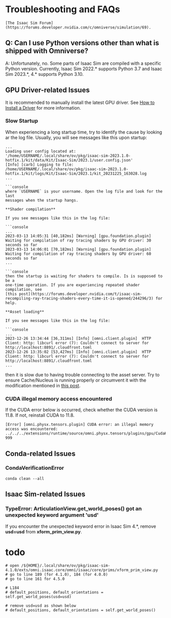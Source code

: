 # Troubleshooting and FAQs

```{seealso}
[The Isaac Sim Forum](https://forums.developer.nvidia.com/c/omniverse/simulation/69).
```

## Q: Can I use Python versions other than what is shipped with Omniverse?

A: Unfortunately, no. Some parts of Isaac Sim are compiled with a specific
Python version. Currently, Isaac Sim 2022.\* supports Python 3.7 and
Isaac Sim 2023.\*, 4.* supports Python 3.10.

## GPU Driver-related Issues

It is recommended to manually install the latest GPU driver. See [How to Install a Driver](https://docs.omniverse.nvidia.com/dev-guide/latest/linux-troubleshooting.html#q1-how-to-install-a-driver) for more information.

### Slow Startup

When experiencing a long startup time, try to identify the cause by looking
ar the log file. Usually, you will see messages like this upon startup:

```console
...
Loading user config located at: '/home/USERNAME/.local/share/ov/pkg/isaac-sim-2023.1.0-hotfix.1/kit/data/Kit/Isaac-Sim/2023.1/user.config.json'
[Info] [carb] Logging to file: /home/USERNAME/.local/share/ov/pkg/isaac-sim-2023.1.0-hotfix.1/kit/logs/Kit/Isaac-Sim/2023.1/kit_20231225_163028.log
...

```console
where `USERNAME` is your username. Open the log file and look for the last
messages when the startup hangs.

**Shader compilation**

If you see messages like this in the log file:

```console
...
2023-03-13 14:05:31 [40,182ms] [Warning] [gpu.foundation.plugin] Waiting for compilation of ray tracing shaders by GPU driver: 30 seconds so far
2023-03-13 14:06:01 [70,182ms] [Warning] [gpu.foundation.plugin] Waiting for compilation of ray tracing shaders by GPU driver: 60 seconds so far
...

```console
then the startup is waiting for shaders to compile. Is is supposed to be a
one-time operation. If you are experiencing repeated shader compilation, see
[this post](https://forums.developer.nvidia.com/t/isaac-sim-recompiling-ray-tracing-shaders-every-time-it-is-opened/244296/3) for help.

**Asset loading**

If you see messages like this in the log file:

```console
...
2023-12-26 13:34:44 [36,311ms] [Info] [omni.client.plugin]  HTTP Client: http: libcurl error (7): Couldn't connect to server for http://localhost:8891/.cloudfront.toml
2023-12-26 13:35:02 [53,427ms] [Info] [omni.client.plugin]  HTTP Client: http: libcurl error (7): Couldn't connect to server for http://localhost:8891/.cloudfront.toml
...
```

then it is slow due to having trouble connecting to the asset server. Try to
ensure Cache/Nucleus is running properly or circumvent it with the modification
mentioned in [this post](https://forums.developer.nvidia.com/t/extremely-slow-loading-times-isaac-sim-2023-1-0/272375).

### CUDA illegal memory access encountered

If the CUDA error below is occurred, check whether the CUDA version is 11.8. If not, reinstall CUDA to 11.8.

```console
[Error] [omni.physx.tensors.plugin] CUDA error: an illegal memory access was encountered: ../../../extensions/runtime/source/omni.physx.tensors/plugins/gpu/CudaKernels.cu: 999
```

## Conda-related Issues

### CondaVerificationError

```console
conda clean --all
```

## Isaac Sim-related Issues

### TypeError: ArticulationView.get_world_poses() got an unexpected keyword argument 'usd'

If you encounter the unexpected keyword error in Isaac Sim 4.*, remove **usd=usd** from **xform_prim_view.py**.

# todo
```console
# open /${HOME}/.local/share/ov/pkg/isaac-sim-4.1.0/exts/omni.isaac.core/omni/isaac/core/prims/xform_prim_view.py
# go to line 189 (for 4.1.0), 184 (for 4.0.0)
# go to line 161 for 4.5.0

# L184
# default_positions, default_orientations = self.get_world_poses(usd=usd)

# remove usd=usd as shown below
# default_positions, default_orientations = self.get_world_poses()
```
